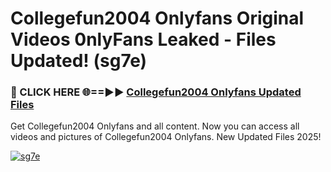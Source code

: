 # Collegefun2004 Onlyfans Original Videos 0nlyFans Leaked - Files Updated! (sg7e)

<h3>🔴 CLICK HERE 🌐==►► <a href="https://tinyurl.com/ehrbuxhb" rel="nofollow">Collegefun2004 Onlyfans Updated Files</a></h3>

Get Collegefun2004 Onlyfans and all content. Now you can access all videos and pictures of Collegefun2004 Onlyfans. New Updated Files 2025!

[![sg7e](https://i.imgur.com/lVYEuWS.gif)](https://tinyurl.com/ehrbuxhb)
